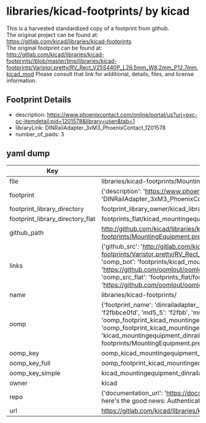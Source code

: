 # libraries/kicad-footprints/ by kicad  
This is a harvested standardized copy of a footprint from github.  
The original project can be found at:  
https://gitlab.com/kicad/libraries/kicad-footprints  
The original footprint can be found at:
http://gitlab.com/kicad/libraries/kicad-footprints//blob/master/tmp/libraries/kicad-footprints/Varistor.pretty/RV_Rect_V25S440P_L26.5mm_W8.2mm_P12.7mm.kicad_mod
Please consult that link for additional, details, files, and license information.  
## Footprint Details
* description: https://www.phoenixcontact.com/online/portal/us?uri=pxc-oc-itemdetail:pid=1201578&library=usen&tab=1  
* libraryLink: DINRailAdapter_3xM3_PhoenixContact_1201578  
* number_of_pads: 3  
## yaml dump  
| Key | Value |  
| --- | --- |  
| file | libraries/kicad-footprints/MountingEquipment.pretty/DINRailAdapter_3xM3_PhoenixContact_1201578.kicad_mod |  
| footprint | {'description': 'https://www.phoenixcontact.com/online/portal/us?uri=pxc-oc-itemdetail:pid=1201578&library=usen&tab=1', 'libraryLink': 'DINRailAdapter_3xM3_PhoenixContact_1201578', 'number_of_pads': 3} |  
| footprint_library_directory | footprint_library_owner/kicad_libraries/kicad-footprints/ |  
| footprint_library_directory_flat | footprints_flat/kicad_mountingequipment_dinrailadapter_3xm3_phoenixcontact_1201578/working |  
| github_path | http://github.com/kicad/libraries/kicad-footprints//blob/master/tmp/libraries/kicad-footprints/MountingEquipment.pretty/DINRailAdapter_3xM3_PhoenixContact_1201578.kicad_mod |  
| links | {'github_src': 'http://gitlab.com/kicad/libraries/kicad-footprints//blob/master/tmp/libraries/kicad-footprints/Varistor.pretty/RV_Rect_V25S440P_L26.5mm_W8.2mm_P12.7mm.kicad_mod', 'github_src_repo': 'https://gitlab.com/kicad/libraries/kicad-footprints', 'oomp_bot': 'footprints/kicad_mountingequipment_dinrailadapter_3xm3_phoenixcontact_1201578/working', 'oomp_bot_github': 'https://github.com/oomlout/oomlout_oomp_footprint_bot/tree/main/footprints/kicad_mountingequipment_dinrailadapter_3xm3_phoenixcontact_1201578/working', 'oomp_src_flat': 'footprints_flat/footprints_flat/kicad_mountingequipment_dinrailadapter_3xm3_phoenixcontact_1201578/working', 'oomp_src_flat_github': 'https://github.com/oomlout/oomlout_oomp_footprint_src/tree/main/footprints_flat/kicad_mountingequipment_dinrailadapter_3xm3_phoenixcontact_1201578/working'} |  
| name | libraries/kicad-footprints/ |  
| oomp | {'footprint_name': 'dinrailadapter_3xm3_phoenixcontact_1201578', 'library_name': 'mountingequipment', 'md5': 'f2fbbce0fdb0e1567ecbde86321343b8', 'md5_10': 'f2fbbce0fd', 'md5_5': 'f2fbb', 'md5_6': 'f2fbbc', 'oomp_key': 'oomp_kicad_mountingequipment_dinrailadapter_3xm3_phoenixcontact_1201578', 'oomp_key_extra': 'oomp_footprint_kicad_mountingequipment_dinrailadapter_3xm3_phoenixcontact_1201578', 'oomp_key_full': 'oomp_footprint_kicad_mountingequipment_dinrailadapter_3xm3_phoenixcontact_1201578_f2fbbc', 'oomp_key_simple': 'kicad_mountingequipment_dinrailadapter_3xm3_phoenixcontact_1201578', 'original_filename': 'libraries/kicad-footprints/MountingEquipment.pretty/DINRailAdapter_3xM3_PhoenixContact_1201578.kicad_mod', 'owner_name': 'kicad'} |  
| oomp_key | oomp_kicad_mountingequipment_dinrailadapter_3xm3_phoenixcontact_1201578 |  
| oomp_key_full | oomp_footprint_kicad_mountingequipment_dinrailadapter_3xm3_phoenixcontact_1201578 |  
| oomp_key_simple | kicad_mountingequipment_dinrailadapter_3xm3_phoenixcontact_1201578 |  
| owner | kicad |  
| repo | {'documentation_url': 'https://docs.github.com/rest/overview/resources-in-the-rest-api#rate-limiting', 'message': "API rate limit exceeded for 84.66.173.59. (But here's the good news: Authenticated requests get a higher rate limit. Check out the documentation for more details.)"} |  
| url | https://gitlab.com/kicad/libraries/kicad-footprints |  


